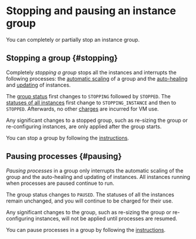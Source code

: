 # Stopping and pausing an instance group

You can completely or partially stop an instance group.

## Stopping a group {#stopping}

Completely _stopping a group_ stops all the instances and interrupts the following processes: the [automatic scaling](scale.md) of a group and the [auto-healing](autohealing.md) and [updating](deploy/index.md) of instances.

The [group status](statuses.md#group-statuses) first changes to `STOPPING` followed by `STOPPED`. The [statuses of all instances](statuses.md#vm-statuses) first change to `STOPPING_INSTANCE` and then to `STOPPED`. Afterwards, no other [charges](../../pricing.md) are incurred for VM use.

Any significant changes to a stopped group, such as re-sizing the group or re-configuring instances, are only applied after the group starts.

You can stop a group by following the [instructions](../../operations/instance-groups/stop.md).

## Pausing processes {#pausing}

_Pausing processes_ in a group only interrupts the automatic scaling of the group and the auto-healing and updating of instances. All instances running when processes are paused continue to run.

The group status changes to `PAUSED`. The statuses of all the instances remain unchanged, and you will continue to be charged for their use.

Any significant changes to the group, such as re-sizing the group or re-configuring instances, will not be applied until processes are resumed.

You can pause processes in a group by following the [instructions](../../operations/instance-groups/pause-processes.md).